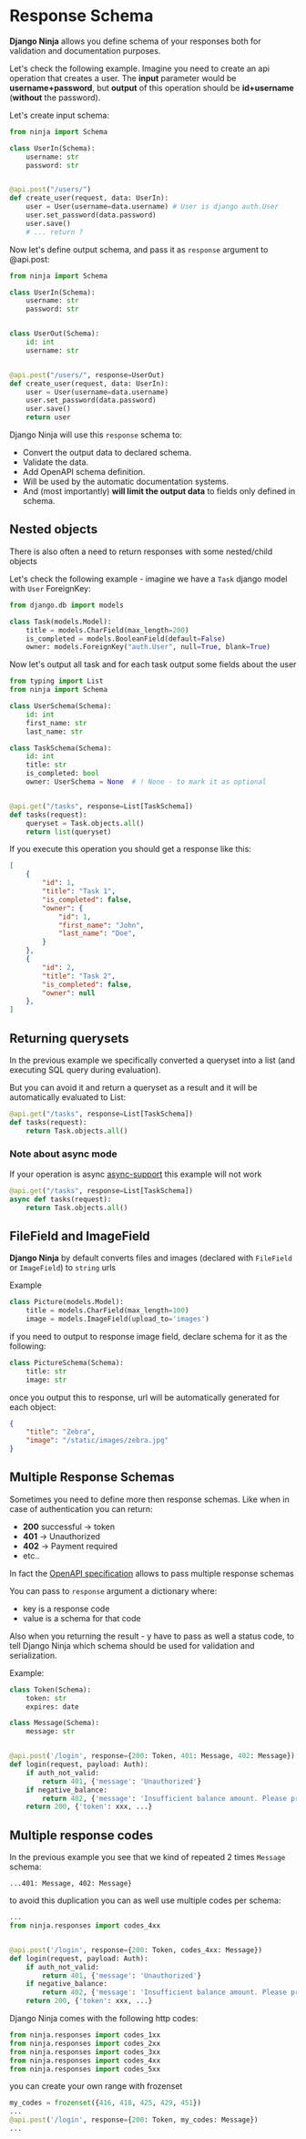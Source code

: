 # Response Schema

**Django Ninja** allows you define schema of your responses both for validation and documentation purposes.

Let's check the following example. Imagine you need to create an api operation that creates a user. The **input** parameter would be **username+password**, but **output** of this operation should be **id+username** (**without** the password).

Let's create input schema:

```Python hl_lines="3 5"
from ninja import Schema

class UserIn(Schema):
    username: str
    password: str


@api.post("/users/")
def create_user(request, data: UserIn):
    user = User(username=data.username) # User is django auth.User
    user.set_password(data.password)
    user.save()
    # ... return ?

```

Now let's define output schema, and pass it as `response` argument to @api.post:

```Python hl_lines="8 9 10 13 18"
from ninja import Schema

class UserIn(Schema):
    username: str
    password: str


class UserOut(Schema):
    id: int
    username: str


@api.post("/users/", response=UserOut)
def create_user(request, data: UserIn):
    user = User(username=data.username)
    user.set_password(data.password)
    user.save()
    return user
```

Django Ninja will use this `response` schema to:

 - Convert the output data to declared schema.
 - Validate the data.
 - Add OpenAPI schema definition.
 - Will be used by the automatic documentation systems.
 - And (most importantly) **will limit the output data** to fields only defined in schema.


## Nested objects

There is also often a need to return responses with some nested/child objects

Let's check the following example - imagine we have a `Task` django model with `User` ForeignKey:

```Python  hl_lines="6"
from django.db import models

class Task(models.Model):
    title = models.CharField(max_length=200)
    is_completed = models.BooleanField(default=False)
    owner: models.ForeignKey("auth.User", null=True, blank=True)
```

Now let's output all task and for each task output some fields about the user

```Python  hl_lines="13 16"
from typing import List
from ninja import Schema

class UserSchema(Schema):
    id: int
    first_name: str
    last_name: str

class TaskSchema(Schema):
    id: int
    title: str
    is_completed: bool
    owner: UserSchema = None  # ! None - to mark it as optional


@api.get("/tasks", response=List[TaskSchema])
def tasks(request):
    queryset = Task.objects.all()
    return list(queryset)
```

If you execute this operation you should  get a response like this:

```JSON  hl_lines="6 7 8 9 16"
[
    {
        "id": 1, 
        "title": "Task 1",
        "is_completed": false,
        "owner": {
            "id": 1,
            "first_name": "John",
            "last_name": "Doe",
        }
    },
    {
        "id": 2, 
        "title": "Task 2",
        "is_completed": false,
        "owner": null
    },
]
```

## Returning querysets

In the previous example we specifically converted a queryset into a list (and executing SQL query during evaluation).

But you can avoid it and return a queryset as a result and it will be automatically evaluated to List:

```Python hl_lines="3"
@api.get("/tasks", response=List[TaskSchema])
def tasks(request):
    return Task.objects.all()
```

### Note about async mode

If your operation is async [async-support](https://django-ninja.rest-framework.com/async-support) this example will not work

```Python hl_lines="2 3"
@api.get("/tasks", response=List[TaskSchema])
async def tasks(request):
    return Task.objects.all()
```


## FileField and ImageField

**Django Ninja** by default converts files and images (declared with `FileField` or `ImageField`) to `string` urls

Example

```Python hl_lines="3"
class Picture(models.Model):
    title = models.CharField(max_length=100)
    image = models.ImageField(upload_to='images')
```

if you need to output to response image field, declare schema for it as the following:
```Python hl_lines="3"
class PictureSchema(Schema):
    title: str
    image: str
```

once you output this to response, url will be automatically generated for each object:
```JSON
{
    "title": "Zebra",
    "image": "/static/images/zebra.jpg"
}
```

## Multiple Response Schemas


Sometimes you need to define more then response schemas. Like when in case of authentication you can return:

 - **200** successful -> token
 - **401** -> Unauthorized
 - **402** -> Payment required
 - etc..

In fact the [OpenAPI specification](https://swagger.io/docs/specification/describing-responses/) allows to pass multiple response schemas


You can pass to `response` argument a dictionary where:

 - key is a response code
 - value is a schema for that code

Also when you returning the result - y have to pass as well a status code, to tell Django Ninja which schema should be used for validation and serialization.


Example:

```Python hl_lines="9 12 14 16"
class Token(Schema):
    token: str
    expires: date

class Message(Schema):
    message: str


@api.post('/login', response={200: Token, 401: Message, 402: Message})
def login(request, payload: Auth):
    if auth_not_valid:
        return 401, {'message': 'Unauthorized'}
    if negative_balance:
        return 402, {'message': 'Insufficient balance amount. Please proceed to a payment page.'}
    return 200, {'token': xxx, ...}
```

## Multiple response codes

In the previous example you see that we kind of repeated 2 times  `Message` schema:

```
...401: Message, 402: Message}
```

to avoid this duplication you can as well use multiple codes per schema:

```Python hl_lines="2 5 8 10"
...
from ninja.responses import codes_4xx


@api.post('/login', response={200: Token, codes_4xx: Message})
def login(request, payload: Auth):
    if auth_not_valid:
        return 401, {'message': 'Unauthorized'}
    if negative_balance:
        return 402, {'message': 'Insufficient balance amount. Please proceed to a payment page.'}
    return 200, {'token': xxx, ...}
```

Django Ninja comes with the following http codes:

```Python
from ninja.responses import codes_1xx
from ninja.responses import codes_2xx
from ninja.responses import codes_3xx
from ninja.responses import codes_4xx
from ninja.responses import codes_5xx
```

you can create your own range with frozenset

```Python
my_codes = frozenset({416, 418, 425, 429, 451})
...
@api.post('/login', response={200: Token, my_codes: Message})
...
```
